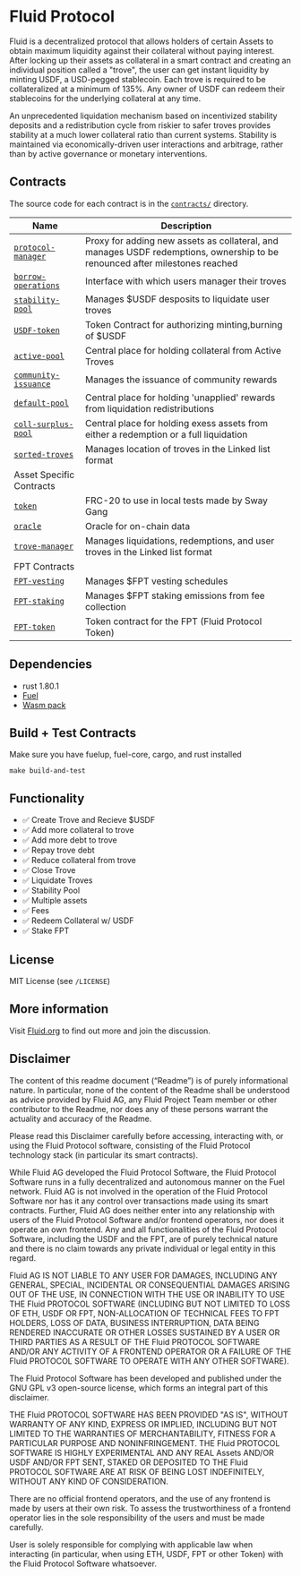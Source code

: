# Fluid Protocol

Fluid is a decentralized protocol that allows holders of certain Assets to obtain maximum liquidity against
their collateral without paying interest. After locking up their assets as collateral in a smart contract and
creating an individual position called a "trove", the user can get instant liquidity by minting USDF,
a USD-pegged stablecoin. Each trove is required to be collateralized at a minimum of 135%. Any
owner of USDF can redeem their stablecoins for the underlying collateral at any time.

An unprecedented liquidation mechanism based on incentivized stability deposits and a redistribution
cycle from riskier to safer troves provides stability at a much lower collateral ratio than current
systems. Stability is maintained via economically-driven user interactions and arbitrage, rather
than by active governance or monetary interventions.

## Contracts

The source code for each contract is in the [`contracts/`](contracts/)
directory.

| Name                                                          | Description                                                                                                                 |
| ------------------------------------------------------------- | --------------------------------------------------------------------------------------------------------------------------- |
| [`protocol-manager`](contracts/protocol-manager-contract)     | Proxy for adding new assets as collateral, and manages USDF redemptions, ownership to be renounced after milestones reached |
| [`borrow-operations`](contracts/borrow-operations-contract)   | Interface with which users manager their troves                                                                             |
| [`stability-pool`](contracts/stability-pool-contract)         | Manages $USDF desposits to liquidate user troves                                                                            |
| [`USDF-token`](contracts/usdf-token-contract)                 | Token Contract for authorizing minting,burning of $USDF                                                                     |
| [`active-pool`](contracts/active-pool-contract)               | Central place for holding collateral from Active Troves                                                                     |
| [`community-issuance`](contracts/community-issuance-contract) | Manages the issuance of community rewards                                                                                   |
| [`default-pool`](contracts/default-pool-contract)             | Central place for holding 'unapplied' rewards from liquidation redistributions                                              |
| [`coll-surplus-pool`](contracts/coll-surplus-pool-contract)   | Central place for holding exess assets from either a redemption or a full liquidation                                       |
| [`sorted-troves`](contracts/sorted-troves-contract)           | Manages location of troves in the Linked list format                                                                        |
| Asset Specific Contracts                                      |
| [`token`](contracts/token-contract)                           | FRC-20 to use in local tests made by Sway Gang                                                                              |
| [`oracle`](contracts/oracle-contract)                         | Oracle for on-chain data                                                                                                    |
| [`trove-manager`](contracts/trove-manager-contract)           | Manages liquidations, redemptions, and user troves in the Linked list format                                                |
| FPT Contracts                                                 |
| [`FPT-vesting`](contracts/vesting-contract)                   | Manages $FPT vesting schedules                                                                                              |
| [`FPT-staking`](contracts/staking-contract)                   | Manages $FPT staking emissions from fee collection                                                                          |
| [`FPT-token`](contracts/fpt-token-contract)                   | Token contract for the FPT (Fluid Protocol Token)                                                                           |

## Dependencies

- rust 1.80.1
- [Fuel](https://fuel.network/)
- [Wasm pack](https://github.com/FuelLabs/fuels-rs?tab=readme-ov-file#how-to-run-wasm-tests)

## Build + Test Contracts

Make sure you have fuelup, fuel-core, cargo, and rust installed

```
make build-and-test
```

## Functionality

- ✅ Create Trove and Recieve $USDF
- ✅ Add more collateral to trove
- ✅ Add more debt to trove
- ✅ Repay trove debt
- ✅ Reduce collateral from trove
- ✅ Close Trove
- ✅ Liquidate Troves
- ✅ Stability Pool
- ✅ Multiple assets
- ✅ Fees
- ✅ Redeem Collateral w/ USDF
- ✅ Stake FPT

## License

MIT License (see `/LICENSE`)

## More information

Visit [Fluid.org](https://www.Fluid.org) to find out more and join the discussion.

## Disclaimer

The content of this readme document (“Readme”) is of purely informational nature. In particular, none of the content of the Readme shall be understood as advice provided by Fluid AG, any Fluid Project Team member or other contributor to the Readme, nor does any of these persons warrant the actuality and accuracy of the Readme.

Please read this Disclaimer carefully before accessing, interacting with, or using the Fluid Protocol software, consisting of the Fluid Protocol technology stack (in particular its smart contracts).

While Fluid AG developed the Fluid Protocol Software, the Fluid Protocol Software runs in a fully decentralized and autonomous manner on the Fuel network. Fluid AG is not involved in the operation of the Fluid Protocol Software nor has it any control over transactions made using its smart contracts. Further, Fluid AG does neither enter into any relationship with users of the Fluid Protocol Software and/or frontend operators, nor does it operate an own frontend. Any and all functionalities of the Fluid Protocol Software, including the USDF and the FPT, are of purely technical nature and there is no claim towards any private individual or legal entity in this regard.

Fluid AG IS NOT LIABLE TO ANY USER FOR DAMAGES, INCLUDING ANY GENERAL, SPECIAL, INCIDENTAL OR CONSEQUENTIAL DAMAGES ARISING OUT OF THE USE, IN CONNECTION WITH THE USE OR INABILITY TO USE THE Fluid PROTOCOL SOFTWARE (INCLUDING BUT NOT LIMITED TO LOSS OF ETH, USDF OR FPT, NON-ALLOCATION OF TECHNICAL FEES TO FPT HOLDERS, LOSS OF DATA, BUSINESS INTERRUPTION, DATA BEING RENDERED INACCURATE OR OTHER LOSSES SUSTAINED BY A USER OR THIRD PARTIES AS A RESULT OF THE Fluid PROTOCOL SOFTWARE AND/OR ANY ACTIVITY OF A FRONTEND OPERATOR OR A FAILURE OF THE Fluid PROTOCOL SOFTWARE TO OPERATE WITH ANY OTHER SOFTWARE).

The Fluid Protocol Software has been developed and published under the GNU GPL v3 open-source license, which forms an integral part of this disclaimer.

THE Fluid PROTOCOL SOFTWARE HAS BEEN PROVIDED "AS IS", WITHOUT WARRANTY OF ANY KIND, EXPRESS OR IMPLIED, INCLUDING BUT NOT LIMITED TO THE WARRANTIES OF MERCHANTABILITY, FITNESS FOR A PARTICULAR PURPOSE AND NONINFRINGEMENT. THE Fluid PROTOCOL SOFTWARE IS HIGHLY EXPERIMENTAL AND ANY REAL Assets AND/OR USDF AND/OR FPT SENT, STAKED OR DEPOSITED TO THE Fluid PROTOCOL SOFTWARE ARE AT RISK OF BEING LOST INDEFINITELY, WITHOUT ANY KIND OF CONSIDERATION.

There are no official frontend operators, and the use of any frontend is made by users at their own risk. To assess the trustworthiness of a frontend operator lies in the sole responsibility of the users and must be made carefully.

User is solely responsible for complying with applicable law when interacting (in particular, when using ETH, USDF, FPT or other Token) with the Fluid Protocol Software whatsoever.

